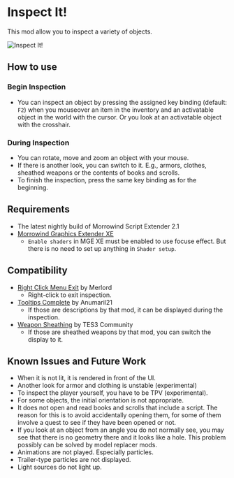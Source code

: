 # Inspect It!
This mod allow you to inspect a variety of objects.

![Inspect It!](InspectIt.gif)

## How to use
### Begin Inspection
- You can inspect an object by pressing the assigned key binding (default: `F2`) when you mouseover an item in the inventory and an activatable object in the world with the cursor. Or you look at an activatable object with the crosshair.

### During Inspection
- You can rotate, move and zoom an object with your mouse.
- If there is another look, you can switch to it. E.g., armors, clothes, sheathed weapons or the contents of books and scrolls.
- To finish the inspection, press the same key binding as for the beginning.

## Requirements
- The latest nightly build of Morrowind Script Extender 2.1
- [Morrowind Graphics Extender XE](https://www.nexusmods.com/morrowind/mods/41102)
    - `Enable shaders` in MGE XE must be enabled to use focuse effect. But there is no need to set up anything in `Shader setup`.

## Compatibility
- [Right Click Menu Exit](https://www.nexusmods.com/morrowind/mods/48458) by Merlord
  - Right-click to exit inspection.
- [Tooltips Complete](https://www.nexusmods.com/morrowind/mods/46842) by Anumaril21
  - If those are descriptions by that mod, it can be displayed during the inspection.
- [Weapon Sheathing](https://www.nexusmods.com/morrowind/mods/46069) by TES3 Community
  - If those are sheathed weapons by that mod, you can switch the display to it.

## Known Issues and Future Work
- When it is not lit, it is rendered in front of the UI.
- Another look for armor and clothing is unstable (experimental)
- To inspect the player yourself, you have to be TPV (experimental).
- For some objects, the initial orientation is not appropriate.
- It does not open and read books and scrolls that include a script. The reason for this is to avoid accidentally opening them, for some of them involve a quest to see if they have been opened or not.
- If you look at an object from an angle you do not normally see, you may see that there is no geometry there and it looks like a hole. This problem possibly can be solved by model replacer mods.
- Animations are not played. Especially particles.
- Trailer-type particles are not displayed.
- Light sources do not light up.
